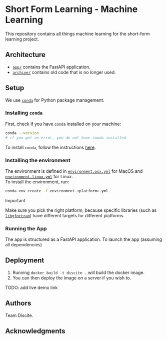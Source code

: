 # Short Form Learning - Machine Learning

This repository contains all things machine learning for the short-form learning project.

## Architecture

- [`app/`](./app/) contains the FastAPI application.
- [`archive/`](./archive/) contains old code that is no longer used.

## Setup

We use [`conda`][conda] for Python package management.

### Installing `conda`

First, check if you have `conda` installed on your machine:

```bash
conda --version
# if you get an error, you do not have conda installed
```

To install `conda`, follow the instructions [here][conda-install].

### Installing the environment

The environment is defined in [`environment.osx.yml`][env1] for MacOS
and [`environment.linux.yml`][env2] for Linux.  
To install the environment, run:

```bash
conda env create -f environment.<platform>.yml
```

> [!IMPORTANT]
> Make sure you pick the right platform,
> because specific libraries (such as [`libgfortran`][libgfortran])
> have different targets for different platforms.

### Running the App

The app is structured as a FastAPI application.
To launch the app (assuming all dependencies)

## Deployment

1. Running `docker build -t discite .` will build the docker image.
2. You can then deploy the image on a server if you wish to.

TODO: add live demo link

<!-- TODO: how to deploy the project -->

## Authors

Team Discite.

## Acknowledgments

[env1]:           environment.osx.yml
[env2]:           environment.linux.yml
[conda]:          https://docs.conda.io
[conda-install]:  https://docs.conda.io/projects/conda/en/latest/user-guide/install/
[libgfortran]:    https://anaconda.org/conda-forge/libgfortran
